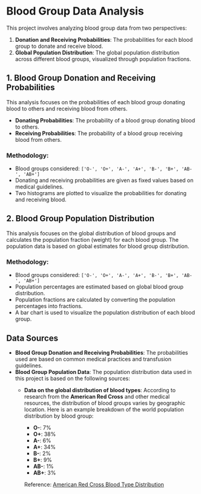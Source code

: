 # Blood Group Data Analysis

This project involves analyzing blood group data from two perspectives:
1. **Donation and Receiving Probabilities**: The probabilities for each blood group to donate and receive blood.
2. **Global Population Distribution**: The global population distribution across different blood groups, visualized through population fractions.

## 1. Blood Group Donation and Receiving Probabilities

This analysis focuses on the probabilities of each blood group donating blood to others and receiving blood from others.

- **Donating Probabilities**: The probability of a blood group donating blood to others.
- **Receiving Probabilities**: The probability of a blood group receiving blood from others.

### Methodology:
- Blood groups considered: `['O-', 'O+', 'A-', 'A+', 'B-', 'B+', 'AB-', 'AB+']`
- Donating and receiving probabilities are given as fixed values based on medical guidelines.
- Two histograms are plotted to visualize the probabilities for donating and receiving blood.

## 2. Blood Group Population Distribution

This analysis focuses on the global distribution of blood groups and calculates the population fraction (weight) for each blood group. The population data is based on global estimates for blood group distribution.

### Methodology:
- Blood groups considered: `['O-', 'O+', 'A-', 'A+', 'B-', 'B+', 'AB-', 'AB+']`
- Population percentages are estimated based on global blood group distribution.
- Population fractions are calculated by converting the population percentages into fractions.
- A bar chart is used to visualize the population distribution of each blood group.

## Data Sources

- **Blood Group Donation and Receiving Probabilities**: The probabilities used are based on common medical practices and transfusion guidelines.
- **Blood Group Population Data**: The population distribution data used in this project is based on the following sources:
  - **Data on the global distribution of blood types**: According to research from the **American Red Cross** and other medical resources, the distribution of blood groups varies by geographic location. Here is an example breakdown of the world population distribution by blood group:
    - **O-**: 7%
    - **O+**: 38%
    - **A-**: 6%
    - **A+**: 34%
    - **B-**: 2%
    - **B+**: 9%
    - **AB-**: 1%
    - **AB+**: 3%

    Reference: [American Red Cross Blood Type Distribution](https://www.redcrossblood.org/donate-blood/blood-types.html)
